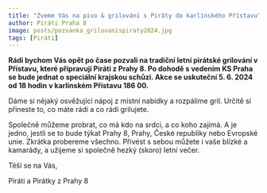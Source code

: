 ```yaml
---
title: "Zveme Vás na pivo & grilování s Piráty do karlínského Přístavu"
author: Piráti Praha 8
image: posts/pozvanka_grilovanispiraty2024.jpg
tags: [Piráti]
---
```


**Rádi bychom Vás opět po čase pozvali na tradiční letní pirátské grilování v Přístavu, které připravují Piráti z Prahy 8. Po dohodě s vedením KS Praha se bude jednat o speciální krajskou schůzi. Akce se uskuteční 5. 6. 2024 od 18 hodin v karlínském Přístavu 186 00.**

Dáme si nějaký osvěžující nápoj z místní nabídky a rozpálíme gril. Určitě si přineste to, co máte rádi a co rádi grilujete.

Společně můžeme probrat, co má kdo na srdci, a co koho zajímá. A je jedno, jestli se to bude týkat Prahy 8, Prahy, České republiky nebo Evropské unie. Zkrátka probereme všechno.
Přivést s sebou můžete i vaše blízké a kamarády, a užijeme si společně hezký (skoro) letní večer.

Těší se na Vás,

Piráti a Pirátky z Prahy 8